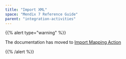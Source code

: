 ```yaml
---
title: "Import XML"
space: "Mendix 7 Reference Guide"
parent: "integration-activities"
---
```



{{% alert type="warning" %}}

The documentation has moved to [Import Mapping Action](import-mapping-action)

{{% /alert %}}
